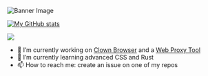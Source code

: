 ![Banner Image](banner3.jpg)

[![My GitHub stats](https://github-readme-stats.vercel.app/api?username=yuckdevchan&show_icons=true&theme=transparent&hide_border=true)](https://github.com/yuckdevchan)

<a href="https://github.com/yuckdevchan"><img align="center" src="https://github-readme-stats.vercel.app/api/top-langs/?username=yuckdevchan&layout=compact&theme=transparent&hide_border=true&langs_count=4&exclude_repo=tibernet3" /></a>

- 🔭 I’m currently working on [Clown Browser](https://github.com/yuckdevchan/clown-browser) and a [Web Proxy Tool](https://github.com/yuckdevchan/tibernet3)
- 🌱 I’m currently learning advanced CSS and Rust
- 📫 How to reach me: create an issue on one of my repos
